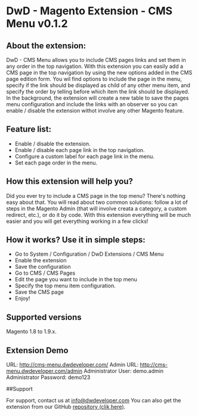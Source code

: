 # DwD - Magento Extension - CMS Menu v0.1.2

## About the extension:

DwD - CMS Menu allows you to include CMS pages links and set them in any order in the top navigation. With this extension you can easily add a CMS page in the top navigation by using the new options added in the CMS page edition form. You wil find options to include the page in the menu, specify if the link should be displayed as child of any other menu item, and specify the order by telling before which item the link should be displayed. In the background, the extension will create a new table to save the pages menu configuration and include the links with an observer so you can enable / disable the extension withot involve any other Magento feature.

## Feature list:
- Enable / disable the extension.
- Enable / disable each page link in the top navigation.
- Configure a custom label for each page link in the menu.
- Set each page order in the menu.

## How this extension will help you?

Did you ever try to include a CMS page in the top menu? There's nothing easy about that. You will read about two common solutions: follow a lot of steps in the Magento Admin (that will involve creata a category, a custom redirect, etc.), or do it by code. With this extension everything will be much easier and you will get everything working in a few clicks!

## How it works? Use it in simple steps:

- Go to System / Configuration / DwD Extensions / CMS Menu
- Enable the extension
- Save the configuration
- Go to CMS / CMS Pages
- Edit the page you want to include in the top menu
- Specify the top menu item configuration.
- Save the CMS page
- Enjoy!

## Supported versions

Magento 1.8 to 1.9.x.

## Extension Demo

URL: <a href="http://cms-menu.dwdeveloper.com/">http://cms-menu.dwdeveloper.com/</a>
Admin URL: <a href="http://cms-menu.dwdeveloper.com/admin">http://cms-menu.dwdeveloper.com/admin</a>
Administrator User: demo.admin
Administrator Password: demo123

##Support

For support, contact us at <a href="mailto:info@dwdeveloper.com">info@dwdeveloper.com</a>
You can also get the extension from our GitHub <a href="https://github.com/damian-pastorini/DwD-Mage-Extension-CMS-Menu" target="_blank">repository (clik here)</a>.
